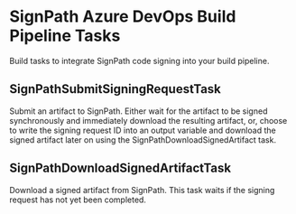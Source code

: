 # SignPath Azure DevOps Build Pipeline Tasks

Build tasks to integrate SignPath code signing into your build pipeline.

## SignPathSubmitSigningRequestTask

Submit an artifact to SignPath. Either wait for the artifact to be signed synchronously and immediately download the resulting artifact, or, choose to write the signing request ID into an output variable and download the signed artifact later on using the SignPathDownloadSignedArtifact task.

## SignPathDownloadSignedArtifactTask

Download a signed artifact from SignPath. This task waits if the signing request has not yet been completed.
